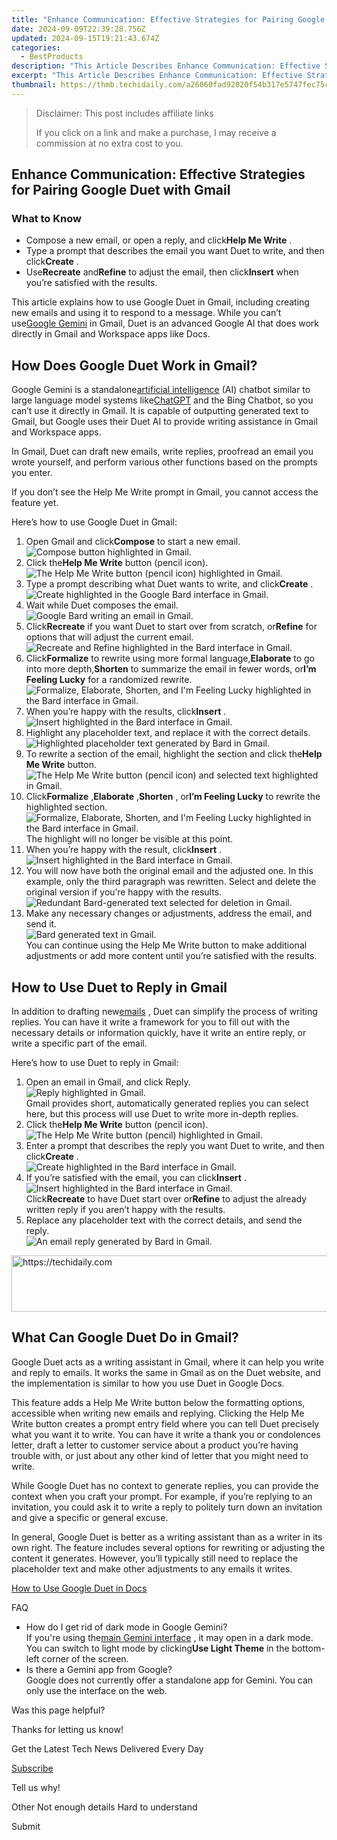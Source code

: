 ```yaml
---
title: "Enhance Communication: Effective Strategies for Pairing Google Duet with Gmail"
date: 2024-09-09T22:39:28.756Z
updated: 2024-09-15T19:21:43.674Z
categories:
  - BestProducts
description: "This Article Describes Enhance Communication: Effective Strategies for Pairing Google Duet with Gmail"
excerpt: "This Article Describes Enhance Communication: Effective Strategies for Pairing Google Duet with Gmail"
thumbnail: https://thmb.techidaily.com/a26060fad92020f54b317e5747fec75ccfe05e7c2700d5cb66b41afce88bdb6e.jpg
---
```


>  Disclaimer: This post includes affiliate links
>
>  If you click on a link and make a purchase, I may receive a commission at no extra cost to you.
>

## Enhance Communication: Effective Strategies for Pairing Google Duet with Gmail
### What to Know

* Compose a new email, or open a reply, and click**Help Me Write** .
* Type a prompt that describes the email you want Duet to write, and then click**Create** .
* Use**Recreate** and**Refine** to adjust the email, then click**Insert** when you’re satisfied with the results.

 This article explains how to use Google Duet in Gmail, including creating new emails and using it to respond to a message. While you can’t use[Google Gemini](https://www.lifewire.com/what-is-google-bard-7151624) in Gmail, Duet is an advanced Google AI that does work directly in Gmail and Workspace apps like Docs.

## How Does Google Duet Work in Gmail?

 Google Gemini is a standalone[artificial intelligence](https://www.lifewire.com/what-is-artificial-intelligence-5119206) (AI) chatbot similar to large language model systems like[ChatGPT](https://www.lifewire.com/what-is-chatgpt-7105508) and the Bing Chatbot, so you can’t use it directly in Gmail. It is capable of outputting generated text to Gmail, but Google uses their Duet AI to provide writing assistance in Gmail and Workspace apps.

 In Gmail, Duet can draft new emails, write replies, proofread an email you wrote yourself, and perform various other functions based on the prompts you enter.  

 If you don’t see the Help Me Write prompt in Gmail, you cannot access the feature yet.

 Here’s how to use Google Duet in Gmail:

1. Open Gmail and click**Compose** to start a new email.  
![Compose button highlighted in Gmail.](https://www.lifewire.com/thmb/QD7SxPETUQgwjRtJlmzQa2Y-LxA=/1500x0/filters:no_upscale():max_bytes(150000):strip_icc():format(webp)/A1-UseGoogleBardinGmail-annotated-087158d1d384412d9674adcce3fbd6a8.jpg)
2. Click the**Help Me Write** button (pencil icon).  
![The Help Me Write button (pencil icon) highlighted in Gmail.](https://www.lifewire.com/thmb/2tsK67kU2KfA1EEFxZnVGUng9wY=/1500x0/filters:no_upscale():max_bytes(150000):strip_icc():format(webp)/A2-UseGoogleBardinGmail-annotated-41ea2aefbb144a9aafef8e006e371b9b.jpg)
3. Type a prompt describing what Duet wants to write, and click**Create** .  
![Create highlighted in the Google Bard interface in Gmail.](https://www.lifewire.com/thmb/KjqQF5xjjuVcRCPKOWLpfE8aEM8=/1500x0/filters:no_upscale():max_bytes(150000):strip_icc():format(webp)/A3-UseGoogleBardinGmail-annotated-9eb7bbdb57b546e3a737838c996f68af.jpg)
4. Wait while Duet composes the email.  
![Google Bard writing an email in Gmail.](https://www.lifewire.com/thmb/ueCwMVuu-WpSX___WIcAReMx_2Q=/1500x0/filters:no_upscale():max_bytes(150000):strip_icc():format(webp)/A4-UseGoogleBardinGmail-annotated-f6b7aec957344159ae047fab11440ace.jpg)
5. Click**Recreate** if you want Duet to start over from scratch, or**Refine** for options that will adjust the current email.  
![Recreate and Refine highlighted in the Bard interface in Gmail.](https://www.lifewire.com/thmb/kVhtH1DEzZGszkQFTybXVnHQEkI=/1500x0/filters:no_upscale():max_bytes(150000):strip_icc():format(webp)/A5-UseGoogleBardinGmail-annotated-064a3abf68694f4e8948efec743a0d74.jpg)
6. Click**Formalize** to rewrite using more formal language,**Elaborate** to go into more depth,**Shorten** to summarize the email in fewer words, or**I’m Feeling Lucky** for a randomized rewrite.  
![Formalize, Elaborate, Shorten, and I'm Feeling Lucky highlighted in the Bard interface in Gmail.](https://www.lifewire.com/thmb/JDeyaYbNZnDlTVbMGNJIbBM0TcM=/1500x0/filters:no_upscale():max_bytes(150000):strip_icc():format(webp)/A6-UseGoogleBardinGmail-annotated-94feaab765314e928e4a675cc876e665.jpg)
7. When you’re happy with the results, click**Insert** .  
![Insert highlighted in the Bard interface in Gmail.](https://www.lifewire.com/thmb/gMhAnoykxxZxu1DQCFZnNyAdCaA=/1500x0/filters:no_upscale():max_bytes(150000):strip_icc():format(webp)/A7-UseGoogleBardinGmail-annotated-7597f936b2f5478884313bd3a81897a1.jpg)
8. Highlight any placeholder text, and replace it with the correct details.  
![Highlighted placeholder text generated by Bard in Gmail.](https://www.lifewire.com/thmb/-j9B-DKUEM-lUsJnEsAb627K0Wc=/1500x0/filters:no_upscale():max_bytes(150000):strip_icc():format(webp)/A8-UseGoogleBardinGmail-annotated-2bd21633c5fe4294815617fe5b8adf4e.jpg)
9. To rewrite a section of the email, highlight the section and click the**Help Me Write** button.  
![The Help Me Write button (pencil icon) and selected text highlighted in Gmail.](https://www.lifewire.com/thmb/GrPXBcMqtBZg-fR2CUlsXDQ8Kh8=/1500x0/filters:no_upscale():max_bytes(150000):strip_icc():format(webp)/A9-UseGoogleBardinGmail-annotated-5d5024e3116e47d8adedceae350d9ea0.jpg)
10. Click**Formalize** ,**Elaborate** ,**Shorten** , or**I’m Feeling Lucky** to rewrite the highlighted section.  
![Formalize, Elaborate, Shorten, and I'm Feeling Lucky highlighted in the Bard interface in Gmail.](https://www.lifewire.com/thmb/_mkjTJSzy_5ScKaMOFmDFdKNZQ4=/1500x0/filters:no_upscale():max_bytes(150000):strip_icc():format(webp)/A10-UseGoogleBardinGmail-annotated-958cc1cdae754df29fe6098b7015a235.jpg)  
The highlight will no longer be visible at this point.
11. When you’re happy with the result, click**Insert** .  
![Insert highlighted in the Bard interface in Gmail.](https://www.lifewire.com/thmb/hkU7QElXvM0InhVZw42_gyjHplY=/1500x0/filters:no_upscale():max_bytes(150000):strip_icc():format(webp)/A11-UseGoogleBardinGmail-annotated-13ba8da6808441eb9956c618eb6c4ce7.jpg)
12. You will now have both the original email and the adjusted one. In this example, only the third paragraph was rewritten. Select and delete the original version if you’re happy with the results.  
![Redundant Bard-generated text selected for deletion in Gmail.](https://www.lifewire.com/thmb/d1VVDZeb2HKr9qDaH642m15HjyI=/1500x0/filters:no_upscale():max_bytes(150000):strip_icc():format(webp)/13-79070ef79fd343249b1e49b03f6396ef.jpg)
13. Make any necessary changes or adjustments, address the email, and send it.  
![Bard generated text in Gmail.](https://www.lifewire.com/thmb/TsF7GqkBxEvLAci99iyR8n2B3_g=/1500x0/filters:no_upscale():max_bytes(150000):strip_icc():format(webp)/14-1dbbab0ec4c04a64afafb4b4335e3078.jpg)  
 You can continue using the Help Me Write button to make additional adjustments or add more content until you’re satisfied with the results.

## How to Use Duet to Reply in Gmail

 In addition to drafting new[emails](https://www.lifewire.com/electronic-mail-overview-1164107) , Duet can simplify the process of writing replies. You can have it write a framework for you to fill out with the necessary details or information quickly, have it write an entire reply, or write a specific part of the email.

 Here’s how to use Duet to reply in Gmail:  

1. Open an email in Gmail, and click Reply.  
![Reply highlighted in Gmail.](https://www.lifewire.com/thmb/hUqq-PG8G44fc7-iO_TjIAUpFYI=/1500x0/filters:no_upscale():max_bytes(150000):strip_icc():format(webp)/B1-UseGoogleBardinGmail-annotated-2b42a9cea19c4eefb224d04efa654ba9.jpg)  
 Gmail provides short, automatically generated replies you can select here, but this process will use Duet to write more in-depth replies.
2. Click the**Help Me Write** button (pencil icon).  
![The Help Me Write button (pencil) highlighted in Gmail.](https://www.lifewire.com/thmb/eW7D2V4W1j_ihvTIHbO1T9cRZQA=/1500x0/filters:no_upscale():max_bytes(150000):strip_icc():format(webp)/B2-UseGoogleBardinGmail-annotated-911ba5f7c45a4e3c90130ea67f184a3b.jpg)
3. Enter a prompt that describes the reply you want Duet to write, and then click**Create** .  
![Create highlighted in the Bard interface in Gmail.](https://www.lifewire.com/thmb/xRQviJMb4dXkbolqu9R35u6UOkY=/1500x0/filters:no_upscale():max_bytes(150000):strip_icc():format(webp)/B3-UseGoogleBardinGmail-annotated-3c57b67cab55466eb6e7de1d2900dfb7.jpg)
4. If you’re satisfied with the email, you can click**Insert** .  
![Insert highlighted in the Bard interface in Gmail.](https://www.lifewire.com/thmb/oapI-cwrYelTx8IBXfldIOL7lhw=/1500x0/filters:no_upscale():max_bytes(150000):strip_icc():format(webp)/B4-UseGoogleBardinGmail-annotated-0f8c935fd5334667b4999b87a990989d.jpg)  
 Click**Recreate** to have Duet start over or**Refine** to adjust the already written reply if you aren’t happy with the results.
5. Replace any placeholder text with the correct details, and send the reply.  
![An email reply generated by Bard in Gmail.](https://www.lifewire.com/thmb/5Rbq1KVS7GJqhilnkVT5xRA6BOs=/1500x0/filters:no_upscale():max_bytes(150000):strip_icc():format(webp)/reply6-9ae290a0966748588ce865b97c240692.jpg)

<!-- affiliate ads begin -->
<a href="https://unicoeye.pxf.io/c/5597632/2134237/18498" target="_top" id="2134237">
  <img src="//a.impactradius-go.com/display-ad/18498-2134237" border="0" alt="https://techidaily.com" width="728" height="90"/>
</a>
<img height="0" width="0" src="https://unicoeye.pxf.io/i/5597632/2134237/18498" style="position:absolute;visibility:hidden;" border="0" />
<!-- affiliate ads end -->

## What Can Google Duet Do in Gmail?

 Google Duet acts as a writing assistant in Gmail, where it can help you write and reply to emails. It works the same in Gmail as on the Duet website, and the implementation is similar to how you use Duet in Google Docs.

 This feature adds a Help Me Write button below the formatting options, accessible when writing new emails and replying. Clicking the Help Me Write button creates a prompt entry field where you can tell Duet precisely what you want it to write. You can have it write a thank you or condolences letter, draft a letter to customer service about a product you’re having trouble with, or just about any other kind of letter that you might need to write.

 While Google Duet has no context to generate replies, you can provide the context when you craft your prompt. For example, if you’re replying to an invitation, you could ask it to write a reply to politely turn down an invitation and give a specific or general excuse.

 In general, Google Duet is better as a writing assistant than as a writer in its own right. The feature includes several options for rewriting or adjusting the content it generates. However, you’ll typically still need to replace the placeholder text and make other adjustments to any emails it writes.  

[How to Use Google Duet in Docs](https://www.lifewire.com/use-google-bard-in-docs-7499168)

 FAQ

* How do I get rid of dark mode in Google Gemini?  
 If you're using the[main Gemini interface](https://gemini.google.com/u/1/) , it may open in a dark mode. You can switch to light mode by clicking**Use Light Theme** in the bottom-left corner of the screen.
* Is there a Gemini app from Google?  
 Google does not currently offer a standalone app for Gemini. You can only use the interface on the web.

Was this page helpful?

Thanks for letting us know!

 Get the Latest Tech News Delivered Every Day

[Subscribe](https://www.lifewire.com/#)

Tell us why!

 Other  Not enough details  Hard to understand

 Submit

<ins class="adsbygoogle"
     style="display:block"
     data-ad-format="autorelaxed"
     data-ad-client="ca-pub-7571918770474297"
     data-ad-slot="1223367746"></ins>

<ins class="adsbygoogle"
     style="display:block"
     data-ad-client="ca-pub-7571918770474297"
     data-ad-slot="8358498916"
     data-ad-format="auto"
     data-full-width-responsive="true"></ins>



